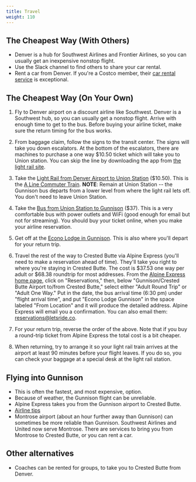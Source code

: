 ```yaml
---
title: Travel
weight: 110
---
```


## The Cheapest Way (With Others)

-   Denver is a hub for Southwest Airlines and Frontier Airlines, so you can usually
    get an inexpensive nonstop flight.
-   Use the Slack channel to find others to share your car rental.
-   Rent a car from Denver. If you're a Costco member, their
    [car rental service](https://www.costcotravel.com/Rental-Cars) is exceptional.


## The Cheapest Way (On Your Own)

1.  Fly to Denver airport on a discount airline like Southwest. Denver is a
    Southwest hub, so you can usually get a nonstop flight. Arrive with enough
    time to get to the bus. Before buying your airline ticket, make sure the
    return timing for the bus works.

1.  From baggage claim, follow the signs to the transit center. The signs will take
    you down escalators. At the bottom of the escalators, there are machines to
    purchase a one way $10.50 ticket which will take you to Union station. You can
    skip the line by downloading the app from [the light rail site](http://www.rtd-denver.com/).

1.  Take the [Light Rail from Denver Airport to Union
    Station](https://www.denver.org/about-denver/transportation/airport-rail/)
    ($10.50). This is the [A Line Commuter
    Train](https://www.flydenver.com/parking_transit/transit/a_line_commuter_train).
    **NOTE**: Remain at Union Station -- the Gunnison bus departs from a lower
    level from where the light rail lets off. You don't need to leave Union
    Station.

1.  Take the [Bus from Union Station to Gunnison](https://ridebustang.com/gunnison-denver-schedule/)
    ($37). This is a very comfortable bus with power outlets and WiFi (good
    enough for email but not for streaming). You should buy your ticket
    online, when you make your airline reservation.

1.  Get off at the [Econo Lodge in Gunnison](https://www.choicehotels.com/colorado/gunnison/econo-lodge-hotels/co308).
    This is also where you'll depart for your return trip.

1.  Travel the rest of the way to Crested Butte via Alpine Express (you'll need
    to make a reservation ahead of time). They'll take you right to where you're
    staying in Crested Butte. The cost is $37.53 one way per adult or $68.38
    roundtrip for most addresses. From the [Alpine Express home
    page](https://alpine.letsride.co/), click on "Reservations," then, below
    "Gunnison/Crested Butte Airport to/from Crested Butte," select either "Adult
    Round Trip" or "Adult One Way." Put in the date, the bus arrival time (6:30
    pm) under "flight arrival time", and put "Econo Lodge Gunnison" in the space
    labeled "From Location" and it will produce the detailed address. Alpine
    Express will email you a confirmation. You can also email them:
    <reservations@letsride.co>.

1.  For your return trip, reverse the order of the above. Note that if you buy a
    round-trip ticket from Alpine Express the total cost is a bit cheaper.

1.  When returning, try to arrange it so your light rail train arrives at the airport
    at least 90 minutes before your flight leaves. If you do so, you can check your
    baggage at a special desk at the light rail station.


## Flying into Gunnison

-   This is often the fastest, and most expensive, option.
-   Because of weather, the Gunnison flight can be unreliable.
-   Alpine Express takes you from the Gunnison airport to Crested Butte.
-   [Airline tips](https://sites.google.com/site/javaposseroundup/airline-tips)
-   Montrose airport (about an hour further away than Gunnison) can sometimes be
    more reliable than Gunnison. Southwest Airlines and United now serve
    Montrose. There are services to bring you from Montrose to Crested Butte, or
    you can rent a car.

## Other alternatives

-   Coaches can be rented for groups, to take you to Crested Butte from Denver.
